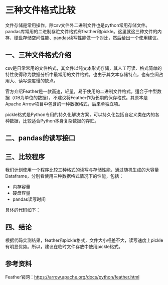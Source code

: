 # 三种文件格式比较

文件存储是常用操作，除csv文件外二进制文件也是python常用存储文件。pandas库常用的二进制存贮文件格式有feather和pickle。这里就这三种文件的内存、硬盘存储空间性能、pandas读写性能做一个对比，然后给出一个使用建议。

## 一、三种文件格式介绍

csv是日常常用的文件格式，其文件以纯文本形式存储，其人工可读、格式简单的特性使得称为数据分析中最常用的文件格式。也由于其文本存储特点，也有空间占用大、读写速度慢的缺点。

官方介绍Feather是一款高速，轻量，易于使用的二进制文件格式。适合于中型数据（GB为单位的数据），不建议将Feather作为长期的保存格式。其原本是Apache Arrow项目中包含的一种数据格式，后来单独立项。

pickle格式是Python专用的持久化解决方案，可以持久化包括自定义类在内的各种数据，比较适合Python本身复杂数据的存贮。

## 二、pandas的读写接口

## 三、比较程序

我们计划使用一个程序比较三种格式的读写与存储性能，通过随机生成的大容量Dataframe，分别看使用三种数据格式情况下的性能，包括：

- 内存容量
- 硬盘容量
- pandas读写时间

具体的代码如下：

## 四、结论

根据代码实测结果，feather和pickle格式，文件大小相差不大，读写速度上pickle有明显优势。所以，建议在临时文件存放中使用pickle格式。

## 参考资料

Feather官网：<https://arrow.apache.org/docs/python/feather.html>
